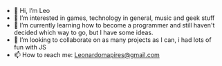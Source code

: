 - 👋 Hi, I’m Leo
- 👀 I’m interested in games, technology in general, music and geek stuff
- 🌱 I’m currently learning how to become a programmer and still haven't decided which way to go, but I have some ideas.
- 💞️ I’m looking to collaborate on as many projects as I can, i had lots of fun with JS 
- 📫 How to reach me: Leonardomapires@gmail.com

